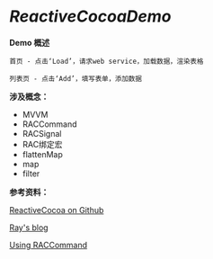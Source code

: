  ***ReactiveCocoaDemo***
======

**Demo 概述**

	首页 - 点击‘Load’，请求web service，加载数据，渲染表格

	列表页 - 点击‘Add’，填写表单，添加数据


**涉及概念：**

- MVVM
- RACCommand
- RACSignal
- RAC绑定宏
- flattenMap
- map
- filter

**参考资料：**

[ReactiveCocoa on Github
](https://github.com/ReactiveCocoa/ReactiveCocoa)

[Ray's blog](http://www.raywenderlich.com/62796/reactivecocoa-tutorial-pt2)

[Using RACCommand](http://codeblog.shape.dk/blog/2013/12/05/reactivecocoa-essentials-understanding-and-using-raccommand/)